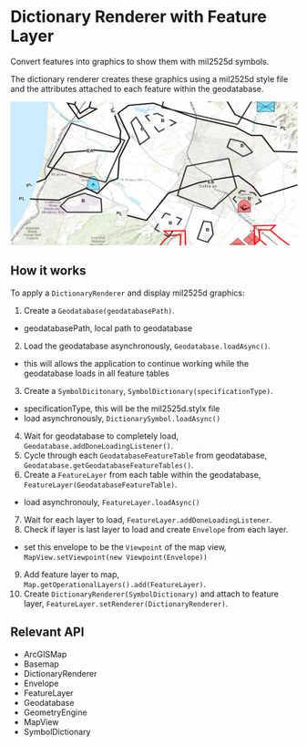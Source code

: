 # Dictionary Renderer with Feature Layer

Convert features into graphics to show them with mil2525d symbols.

The dictionary renderer creates these graphics using a mil2525d style file and the attributes attached to each 
feature within the geodatabase.

<img src="FeatureLayerDictionaryRenderer.png"/>

## How it works

To apply a `DictionaryRenderer` and display mil2525d graphics:


  1. Create a `Geodatabase(geodatabasePath)`.
  * geodatabasePath, local path to geodatabase
  2. Load the geodatabase asynchronously, `Geodatabase.loadAsync()`.
  * this will allows the application to continue working while the geodatabase loads in all feature tables
  3. Create a `SymbolDicitonary`, `SymbolDictionary(specificationType)`.
  * specificationType, this will be the mil2525d.stylx file
  * load asynchronously, `DictionarySymbol.loadAsync()`
  4. Wait for geodatabase to completely load, `Geodatabase.addDoneLoadingListener()`.
  5. Cycle through each `GeodatabaseFeatureTable` from geodatabase, `Geodatabase.getGeodatabaseFeatureTables()`.
  6. Create a `FeatureLayer` from each table within the geodatabase, `FeatureLayer(GeodatabaseFeatureTable)`.
  * load asynchronouly, `FeatureLayer.loadAsync()`
  7. Wait for each layer to load, `FeatureLayer.addDoneLoadingListener`.
  8. Check if layer is last layer to load and create `Envelope` from each layer.
  * set this envelope to be the `Viewpoint` of the map view, `MapView.setViewpoint(new Viewpoint(Envelope))`
  9. Add feature layer to map, `Map.getOperationalLayers().add(FeatureLayer)`.
  10. Create `DictionaryRenderer(SymbolDictionary)` and attach to feature layer, `FeatureLayer.setRenderer(DictionaryRenderer)`.


## Relevant API


  * ArcGISMap
  * Basemap
  * DictionaryRenderer
  * Envelope
  * FeatureLayer
  * Geodatabase
  * GeometryEngine
  * MapView
  * SymbolDictionary

